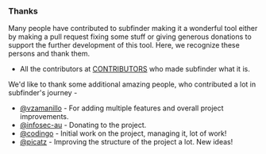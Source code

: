 ### Thanks

Many people have contributed to subfinder making it a wonderful tool either by making a pull request fixing some stuff or giving generous donations to support the further development of this tool. Here, we recognize these persons and thank them. 

- All the contributors at [CONTRIBUTORS](https://github.com/StratumSecurity/subfindergraphs/contributors) who made subfinder what it is.

We'd like to thank some additional amazing people, who contributed a lot in subfinder's journey - 

- [@vzamanillo](https://github.com/vzamanillo) - For adding multiple features and overall project improvements.
- [@infosec-au](https://github.com/infosec-au) - Donating to the project.
- [@codingo](https://github.com/codingo) - Initial work on the project, managing it, lot of work!
- [@picatz](https://github.com/picatz) - Improving the structure of the project a lot. New ideas!